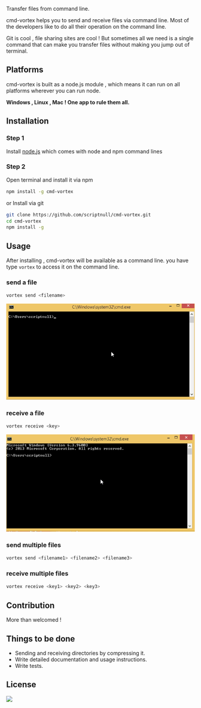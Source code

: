 Transfer files from command line.

cmd-vortex helps you to send and receive files via command line. Most of the developers like to do all their operation on the command line.

Git is cool , file sharing sites are cool ! But sometimes all we need is a single command that can make you transfer files without making you jump out of terminal.

## Platforms
cmd-vortex is built as a node.js module , which means it can run on all platforms wherever you can run node.

__Windows , Linux , Mac ! One app to rule them all.__

## Installation 

### Step 1 
Install [node.js](https://nodejs.org) which comes with node and npm command lines

### Step 2
Open terminal and install it via npm 
```bash 
npm install -g cmd-vortex 
```

or 
Install via git
```bash
git clone https://github.com/scriptnull/cmd-vortex.git 
cd cmd-vortex
npm install -g
```
## Usage
After installing , cmd-vortex will be available as a command line.
you have type ``vortex`` to access it on the command line.

### send a file 
```bash
vortex send <filename> 
```
![](https://raw.githubusercontent.com/scriptnull/cmd-vortex/master/sendOneFile.gif)

### receive a file 
```bash
vortex receive <key>
```
![](https://raw.githubusercontent.com/scriptnull/cmd-vortex/master/reveiveOneFile.gif)
### send multiple files 
```bash
vortex send <filename1> <filename2> <filename3> 
```
### receive multiple files 
```bash
vortex receive <key1> <key2> <key3>
```

## Contribution 
More than welcomed !

## Things to be done
- Sending and receiving directories by compressing it.
- Write detailed documentation and usage instructions.
- Write tests.

## License
![](https://raw.githubusercontent.com/scriptnull/bagpack/master/GPL.png)


